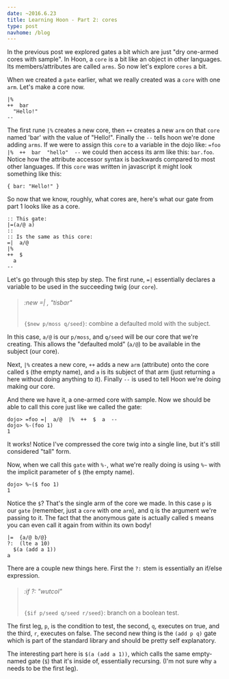 ```yaml
---
date: ~2016.6.23
title: Learning Hoon - Part 2: cores
type: post
navhome: /blog
---
```


In the previous post we explored gates a bit which are just "dry one-armed cores with sample". In Hoon, a `core` is a bit like an object in other languages. Its members/attributes are called `arms`. So now let's explore `cores` a bit.

When we created a `gate` earlier, what we really created was a `core` with one `arm`. Let's make a core now.

```
|%
++  bar
  "Hello!"
--
```

The first rune `|%` creates a new core, then `++` creates a new `arm` on that `core` named 'bar' with the value of "Hello!". Finally the `--` tells hoon we're done adding `arms`. If we were to assign this `core` to a variable in the dojo like: `=foo |%  ++  bar  "hello"  --` we could then access its arm like this: `bar.foo`. Notice how the attribute accessor syntax is backwards compared to most other languages. If this `core` was written in javascript it might look something like this:

```
{ bar: "Hello!" }
```

So now that we know, roughly, what cores are, here's what our gate from part 1 looks like as a core.

```
:: This gate:
|=(a/@ a)
::
:: Is the same as this core:
=|  a/@
|%
++  $
  a
--
```

Let's go through this step by step. The first rune, `=|` essentially declares a variable to be used in the succeeding twig (our `core`).

> ###### :new =| , "tisbar"
> `{$new p/moss q/seed}`: combine a defaulted mold with the subject.

In this case, `a/@` is our `p/moss`, and `q/seed` will be our core that we're creating. This allows the "defaulted mold" (`a/@`) to be available in the subject (our core).

Next, `|%` creates a new core, `++` adds a new `arm` (attribute) onto the core called `$` (the empty name), and `a` is its subject of that arm (just returning `a` here without doing anything to it). Finally `--` is used to tell Hoon we're doing making our core.

And there we have it, a one-armed core with sample. Now we should be able to call this core just like we called the gate:

```
dojo> =foo =|  a/@  |%  ++  $  a  --
dojo> %-(foo 1)
1
```

It works! Notice I've compressed the core twig into a single line, but it's still considered "tall" form.

Now, when we call this `gate` with `%-`, what we're really doing is using `%~` with the implicit parameter of `$` (the empty name).

```
dojo> %~($ foo 1)
1
```

Notice the `$`? That's the single arm of the core we made. In this case `p` is our `gate` (remember, just a `core` with one `arm`), and q is the argument we're passing to it. The fact that the anonymous gate is actually called `$` means you can even call it again from within its own body!

```
|=  {a/@ b/@}
?:  (lte a 10)
  $(a (add a 1))
a
```

There are a couple new things here. First the `?:` stem is essentially an if/else expression.

> ###### :if ?: "wutcol"
> `{$if p/seed q/seed r/seed}`: branch on a boolean test.

The first leg, `p`, is the condition to test, the second, `q`,  executes on true, and the third, `r`, executes on false. The second new thing is the `(add p q)` gate which is part of the standard library and should be pretty self explanatory.

The interesting part here is `$(a (add a 1))`, which calls the same empty-named gate (`$`) that it's inside of, essentially recursing. (I'm not sure why `a` needs to be the first leg).
